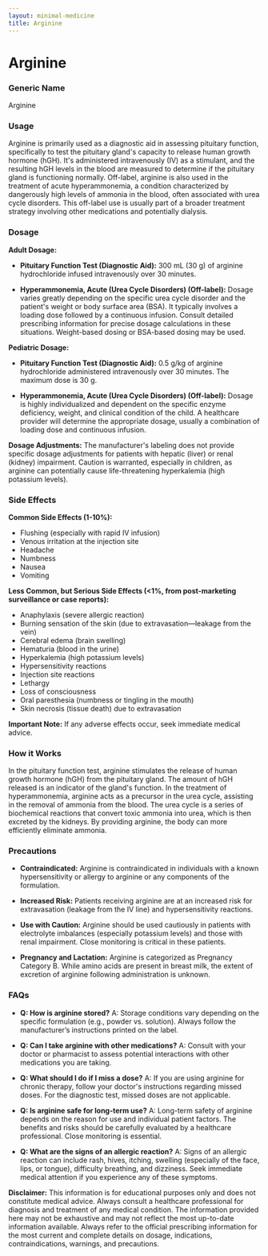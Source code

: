 ```yaml
---
layout: minimal-medicine
title: Arginine
---
```


# Arginine
### Generic Name
Arginine

### Usage
Arginine is primarily used as a diagnostic aid in assessing pituitary function, specifically to test the pituitary gland's capacity to release human growth hormone (hGH).  It's administered intravenously (IV) as a stimulant, and the resulting hGH levels in the blood are measured to determine if the pituitary gland is functioning normally.  Off-label, arginine is also used in the treatment of acute hyperammonemia, a condition characterized by dangerously high levels of ammonia in the blood, often associated with urea cycle disorders.  This off-label use is usually part of a broader treatment strategy involving other medications and potentially dialysis.

### Dosage

**Adult Dosage:**

* **Pituitary Function Test (Diagnostic Aid):** 300 mL (30 g) of arginine hydrochloride infused intravenously over 30 minutes.

* **Hyperammonemia, Acute (Urea Cycle Disorders) (Off-label):** Dosage varies greatly depending on the specific urea cycle disorder and the patient's weight or body surface area (BSA).  It typically involves a loading dose followed by a continuous infusion.  Consult detailed prescribing information for precise dosage calculations in these situations.  Weight-based dosing or BSA-based dosing may be used.

**Pediatric Dosage:**

* **Pituitary Function Test (Diagnostic Aid):** 0.5 g/kg of arginine hydrochloride administered intravenously over 30 minutes.  The maximum dose is 30 g.

* **Hyperammonemia, Acute (Urea Cycle Disorders) (Off-label):**  Dosage is highly individualized and dependent on the specific enzyme deficiency, weight, and clinical condition of the child. A healthcare provider will determine the appropriate dosage, usually a combination of loading dose and continuous infusion.


**Dosage Adjustments:** The manufacturer's labeling does not provide specific dosage adjustments for patients with hepatic (liver) or renal (kidney) impairment.  Caution is warranted, especially in children, as arginine can potentially cause life-threatening hyperkalemia (high potassium levels).

### Side Effects

**Common Side Effects (1-10%):**

* Flushing (especially with rapid IV infusion)
* Venous irritation at the injection site
* Headache
* Numbness
* Nausea
* Vomiting


**Less Common, but Serious Side Effects (<1%, from post-marketing surveillance or case reports):**

* Anaphylaxis (severe allergic reaction)
* Burning sensation of the skin (due to extravasation—leakage from the vein)
* Cerebral edema (brain swelling)
* Hematuria (blood in the urine)
* Hyperkalemia (high potassium levels)
* Hypersensitivity reactions
* Injection site reactions
* Lethargy
* Loss of consciousness
* Oral paresthesia (numbness or tingling in the mouth)
* Skin necrosis (tissue death) due to extravasation

**Important Note:**  If any adverse effects occur, seek immediate medical advice.

### How it Works

In the pituitary function test, arginine stimulates the release of human growth hormone (hGH) from the pituitary gland.  The amount of hGH released is an indicator of the gland's function.  In the treatment of hyperammonemia, arginine acts as a precursor in the urea cycle, assisting in the removal of ammonia from the blood.  The urea cycle is a series of biochemical reactions that convert toxic ammonia into urea, which is then excreted by the kidneys.  By providing arginine, the body can more efficiently eliminate ammonia.

### Precautions

* **Contraindicated:**  Arginine is contraindicated in individuals with a known hypersensitivity or allergy to arginine or any components of the formulation.

* **Increased Risk:**  Patients receiving arginine are at an increased risk for extravasation (leakage from the IV line) and hypersensitivity reactions.

* **Use with Caution:**  Arginine should be used cautiously in patients with electrolyte imbalances (especially potassium levels) and those with renal impairment.  Close monitoring is critical in these patients.


* **Pregnancy and Lactation:** Arginine is categorized as Pregnancy Category B. While amino acids are present in breast milk, the extent of excretion of arginine following administration is unknown.


### FAQs

* **Q: How is arginine stored?** A:  Storage conditions vary depending on the specific formulation (e.g., powder vs. solution). Always follow the manufacturer’s instructions printed on the label.

* **Q: Can I take arginine with other medications?** A:  Consult with your doctor or pharmacist to assess potential interactions with other medications you are taking.

* **Q: What should I do if I miss a dose?** A:  If you are using arginine for chronic therapy, follow your doctor's instructions regarding missed doses.  For the diagnostic test, missed doses are not applicable.

* **Q: Is arginine safe for long-term use?** A:  Long-term safety of arginine depends on the reason for use and individual patient factors. The benefits and risks should be carefully evaluated by a healthcare professional. Close monitoring is essential.

* **Q: What are the signs of an allergic reaction?** A:  Signs of an allergic reaction can include rash, hives, itching, swelling (especially of the face, lips, or tongue), difficulty breathing, and dizziness. Seek immediate medical attention if you experience any of these symptoms.

**Disclaimer:** This information is for educational purposes only and does not constitute medical advice. Always consult a healthcare professional for diagnosis and treatment of any medical condition.  The information provided here may not be exhaustive and may not reflect the most up-to-date information available.  Always refer to the official prescribing information for the most current and complete details on dosage, indications, contraindications, warnings, and precautions.
